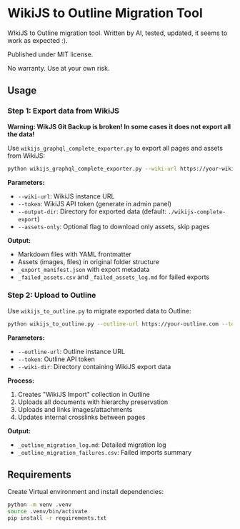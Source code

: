 # WikiJS to Outline Migration Tool

WIkiJS to Outline migration tool. Written by AI, tested, updated, it seems to work as expected :).

Published under MIT license.

No warranty. Use at your own risk.

## Usage

### Step 1: Export data from WikiJS

**Warning: WikJS Git Backup is broken! In some cases it does not export all the data!**

Use `wikijs_graphql_complete_exporter.py` to export all pages and assets from WikiJS:

```bash
python wikijs_graphql_complete_exporter.py --wiki-url https://your-wiki.com --token YOUR_API_TOKEN --output-dir ./wikiexport
```

**Parameters:**
- `--wiki-url`: WikiJS instance URL
- `--token`: WikiJS API token (generate in admin panel)
- `--output-dir`: Directory for exported data (default: `./wikijs-complete-export`)
- `--assets-only`: Optional flag to download only assets, skip pages

**Output:**
- Markdown files with YAML frontmatter
- Assets (images, files) in original folder structure
- `_export_manifest.json` with export metadata
- `_failed_assets.csv` and `_failed_assets_log.md` for failed exports

### Step 2: Upload to Outline

Use `wikijs_to_outline.py` to migrate exported data to Outline:

```bash
python wikijs_to_outline.py --outline-url https://your-outline.com --token YOUR_OUTLINE_TOKEN --wiki-dir ./wikiexport
```

**Parameters:**
- `--outline-url`: Outline instance URL
- `--token`: Outline API token
- `--wiki-dir`: Directory containing WikiJS export data

**Process:**
1. Creates "WikiJS Import" collection in Outline
2. Uploads all documents with hierarchy preservation
3. Uploads and links images/attachments
4. Updates internal crosslinks between pages

**Output:**
- `_outline_migration_log.md`: Detailed migration log
- `_outline_migration_failures.csv`: Failed imports summary

## Requirements

Create Virtual environment and install dependencies:
```bash
python -m venv .venv
source .venv/bin/activate
pip install -r requirements.txt
```

